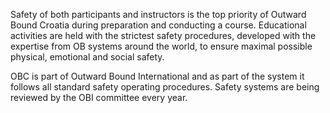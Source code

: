 Safety of both participants and instructors is the top priority of Outward Bound Croatia during preparation and conducting a course. Educational activities are held with the strictest safety procedures, developed with the expertise from OB systems around the world, to ensure maximal possible physical, emotional and social safety.

OBC is part of Outward Bound International and as part of the system it follows all standard safety operating procedures. Safety systems are being reviewed by the OBI committee every year.
